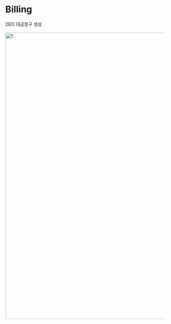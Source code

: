 # Billing
[SD] 대금청구 생성
<br></br>
<img width="898" alt="1" src="https://github.com/user-attachments/assets/37787fb6-7ae1-4eb5-a4b4-466e3cebffeb" />
